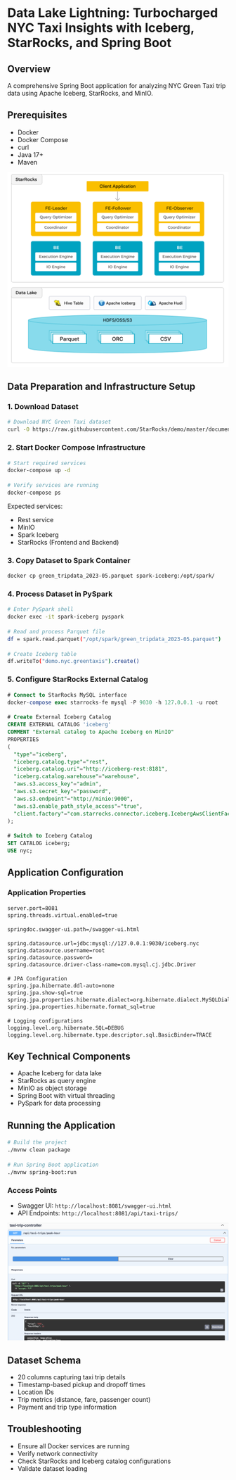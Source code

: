 #  Data Lake Lightning: Turbocharged NYC Taxi Insights with Iceberg, StarRocks, and Spring Boot

## Overview
A comprehensive Spring Boot application for analyzing NYC Green Taxi trip data using Apache Iceberg, StarRocks, and MinIO.

## Prerequisites
- Docker
- Docker Compose
- curl
- Java 17+
- Maven

![img_1.png](img_1.png)

## Data Preparation and Infrastructure Setup

### 1. Download Dataset
```bash
# Download NYC Green Taxi dataset
curl -O https://raw.githubusercontent.com/StarRocks/demo/master/documentation-samples/iceberg/datasets/green_tripdata_2023-05.parquet
```

### 2. Start Docker Compose Infrastructure
```bash
# Start required services
docker-compose up -d

# Verify services are running
docker-compose ps
```

Expected services:
- Rest service
- MinIO
- Spark Iceberg
- StarRocks (Frontend and Backend)

### 3. Copy Dataset to Spark Container
```bash
docker cp green_tripdata_2023-05.parquet spark-iceberg:/opt/spark/
```

### 4. Process Dataset in PySpark
```bash
# Enter PySpark shell
docker exec -it spark-iceberg pyspark

# Read and process Parquet file
df = spark.read.parquet("/opt/spark/green_tripdata_2023-05.parquet")

# Create Iceberg table
df.writeTo("demo.nyc.greentaxis").create()
```

### 5. Configure StarRocks External Catalog
```sql
# Connect to StarRocks MySQL interface
docker-compose exec starrocks-fe mysql -P 9030 -h 127.0.0.1 -u root

# Create External Iceberg Catalog
CREATE EXTERNAL CATALOG 'iceberg'
COMMENT "External catalog to Apache Iceberg on MinIO"
PROPERTIES
(
  "type"="iceberg",
  "iceberg.catalog.type"="rest",
  "iceberg.catalog.uri"="http://iceberg-rest:8181",
  "iceberg.catalog.warehouse"="warehouse",
  "aws.s3.access_key"="admin",
  "aws.s3.secret_key"="password",
  "aws.s3.endpoint"="http://minio:9000",
  "aws.s3.enable_path_style_access"="true",
  "client.factory"="com.starrocks.connector.iceberg.IcebergAwsClientFactory"  
);

# Switch to Iceberg Catalog
SET CATALOG iceberg;
USE nyc;
```

## Application Configuration

### Application Properties
```properties
server.port=8081
spring.threads.virtual.enabled=true

springdoc.swagger-ui.path=/swagger-ui.html

spring.datasource.url=jdbc:mysql://127.0.0.1:9030/iceberg.nyc
spring.datasource.username=root
spring.datasource.password=
spring.datasource.driver-class-name=com.mysql.cj.jdbc.Driver

# JPA Configuration
spring.jpa.hibernate.ddl-auto=none
spring.jpa.show-sql=true
spring.jpa.properties.hibernate.dialect=org.hibernate.dialect.MySQLDialect
spring.jpa.properties.hibernate.format_sql=true

# Logging configurations
logging.level.org.hibernate.SQL=DEBUG
logging.level.org.hibernate.type.descriptor.sql.BasicBinder=TRACE
```

## Key Technical Components
- Apache Iceberg for data lake
- StarRocks as query engine
- MinIO as object storage
- Spring Boot with virtual threading
- PySpark for data processing

## Running the Application
```bash
# Build the project
./mvnw clean package

# Run Spring Boot application
./mvnw spring-boot:run
```

### Access Points
- Swagger UI: `http://localhost:8081/swagger-ui.html`
- API Endpoints: `http://localhost:8081/api/taxi-trips/`

![img.png](img.png)

## Dataset Schema
- 20 columns capturing taxi trip details
- Timestamp-based pickup and dropoff times
- Location IDs
- Trip metrics (distance, fare, passenger count)
- Payment and trip type information

## Troubleshooting
- Ensure all Docker services are running
- Verify network connectivity
- Check StarRocks and Iceberg catalog configurations
- Validate dataset loading